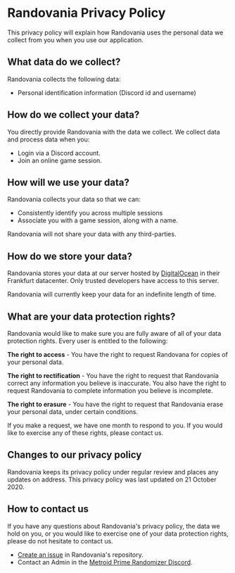 # Randovania Privacy Policy

This privacy policy will explain how Randovania uses the personal data we collect from you when you use our application.


## What data do we collect?

Randovania collects the following data:
* Personal identification information (Discord id and username)

## How do we collect your data?

You directly provide Randovania with the data we collect. We collect data and process data when you:
* Login via a Discord account.
* Join an online game session.

## How will we use your data?

Randovania collects your data so that we can:
* Consistently identify you across multiple sessions
* Associate you with a game session, along with a name.

Randovania will not share your data with any third-parties.

## How do we store your data?

Randovania stores your data at our server hosted by [DigitalOcean](https://www.digitalocean.com/) in their Frankfurt datacenter. Only trusted developers have access to this server.

Randovania will currently keep your data for an indefinite length of time.

## What are your data protection rights?

Randovania would like to make sure you are fully aware of all of your data protection rights. Every user is entitled to the following:

**The right to access** - You have the right to request Randovana for copies of your personal data.

**The right to rectification** - You have the right to request that Randovania correct any information you believe is inaccurate. You also have the right to request Randovania to complete information you believe is incomplete.

**The right to erasure** - You have the right to request that Randovania erase your personal data, under certain conditions.

If you make a request, we have one month to respond to you. If you would like to exercise any of these rights, please contact us.
 
## Changes to our privacy policy

Randovania keeps its privacy policy under regular review and places any updates on address. This privacy policy was last updated on 21 October 2020.

## How to contact us

If you have any questions about Randovania's privacy policy, the data we hold on you, or you would like to exercise one of your data protection rights, please do not hesitate to contact us.

* [Create an issue](https://github.com/randovania/randovania/issues/new) in Randovania's repository.
* Contact an Admin in the [Metroid Prime Randomizer Discord](https://discordapp.com/invite/gymstUz).